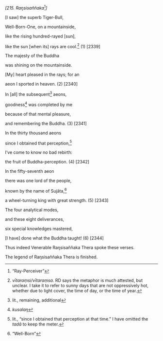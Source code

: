 *\[215. Raŋsisaññaka*[^1]*\]*

\[I saw\] the superb Tiger-Bull,

Well-Born-One, on a mountainside,

like the rising hundred-rayed \[sun\],

like the sun \[when its\] rays are cool.[^2] (1) \[2339\]

The majesty of the Buddha

was shining on the mountainside.

\[My\] heart pleased in the rays; for an

aeon I sported in heaven. (2) \[2340\]

In \[all\] the subsequent[^3] aeons,

goodness[^4] was completed by me

because of that mental pleasure,

and remembering the Buddha. (3) \[2341\]

In the thirty thousand aeons

since I obtained that perception,[^5]

I’ve come to know no bad rebirth:

the fruit of Buddha-perception. (4) \[2342\]

In the fifty-seventh aeon

there was one lord of the people,

known by the name of Sujāta,[^6]

a wheel-turning king with great strength. (5) \[2343\]

The four analytical modes,

and these eight deliverances,

six special knowledges mastered,

\[I have\] done what the Buddha taught! (6) \[2344\]

Thus indeed Venerable Raŋsisaññaka Thera spoke these verses.

The legend of Raŋsisaññaka Thera is finished.

[^1]: “Ray-Perceiver”

[^2]: *vītaraṃsi/vītaraṃsa.* RD says the metaphor is much attested, but
    unclear. I take it to refer to sunny days that are not oppressively
    hot, whether due to light cover, the time of day, or the time of
    year.

[^3]: lit., remaining, additional

[^4]: *kusalaŋ*

[^5]: lit., “since I obtained that perception at that time.” I have
    omitted the *tadā* to keep the meter.

[^6]: “Well-Born”
